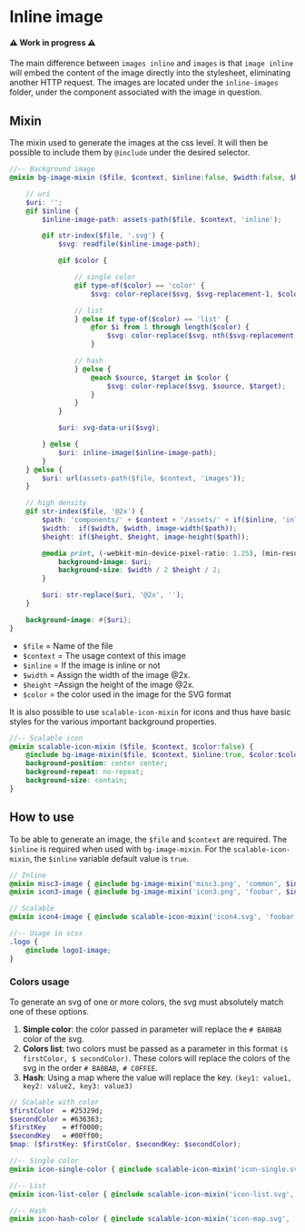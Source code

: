 # Inline image

#### ⚠️ Work in progress ⚠️
####

The main difference between `images inline` and `images` is that `image inline` will embed the content of the image directly into the stylesheet, eliminating another HTTP request.
The images are located under the `inline-images` folder, under the component associated with the image in question.

## Mixin
The mixin used to generate the images at the css level. It will then be possible to include them by `@include` under the desired selector.

```scss
//-- Background image
@mixin bg-image-mixin ($file, $context, $inline:false, $width:false, $height:false, $color:false) {

	// uri
	$uri: '';
	@if $inline {
		$inline-image-path: assets-path($file, $context, 'inline');

		@if str-index($file, '.svg') {
			$svg: readfile($inline-image-path);

			@if $color {

				// single color
				@if type-of($color) == 'color' {
					$svg: color-replace($svg, $svg-replacement-1, $color);

				// list
				} @else if type-of($color) == 'list' {
					@for $i from 1 through length($color) {
						$svg: color-replace($svg, nth($svg-replacement, $i), nth($color, $i));
					}

				// hash
				} @else {
					@each $source, $target in $color {
						$svg: color-replace($svg, $source, $target);
					}
				}
			}

			$uri: svg-data-uri($svg);

		} @else {
			$uri: inline-image($inline-image-path);
		}
	} @else {
		$uri: url(assets-path($file, $context, 'images'));
	}

	// high density
	@if str-index($file, '@2x') {
		$path: 'components/' + $context + '/assets/' + if($inline, 'inline-', '') + 'images/' + $file;
		$width:  if($width, $width, image-width($path));
		$height: if($height, $height, image-height($path));

		@media print, (-webkit-min-device-pixel-ratio: 1.25), (min-resolution: 1.25dppx), (min-resolution: 120dpi) {
			background-image: $uri;
			background-size: $width / 2 $height / 2;
		}

		$uri: str-replace($uri, '@2x', '');
	}

	background-image: #{$uri};
}
```
- `$file` = Name of the file
- `$context` = The usage context of this image
- `$inline` = If the image is inline or not
- `$width` = Assign the width of the image @2x.
- `$height` =Assign the height of the image @2x.
- `$color` = the color used in the image for the SVG format

It is also possible to use `scalable-icon-mixin` for icons and thus have basic styles for the various important background properties.

```scss
//-- Scalable icon
@mixin scalable-icon-mixin ($file, $context, $color:false) {
	@include bg-image-mixin($file, $context, $inline:true, $color:$color);
	background-position: center center;
	background-repeat: no-repeat;
	background-size: contain;
}
```

## How to use
To be able to generate an image, the `$file` and `$context` are required.
The `$inline` is required when used with `bg-image-mixin`.
For the `scalable-icon-mixin`, the `$inline` variable default value is `true`.

```scss
// Inline
@mixin misc3-image { @include bg-image-mixin('misc3.png', 'common', $inline:true); }
@mixin icon3-image { @include bg-image-mixin('icon3.png', 'foobar', $inline:true); }

// Scalable
@mixin icon4-image { @include scalable-icon-mixin('icon4.svg', 'foobar'); }

//-- Usage in scss
.logo {
	@include logo1-image;
}
```

### Colors usage
To generate an svg of one or more colors, the svg must absolutely match one of these options.
1. **Simple color**: the color passed in parameter will replace the `# BA0BAB` color of the svg.
2. **Colors list**: two colors must be passed as a parameter in this format `($ firstColor, $ secondColor)`. These colors will replace the colors of the svg in the order `# BA0BAB`,` # C0FFEE`.
3. **Hash**: Using a map where the value will replace the key. `(key1: value1, key2: value2, key3: value3)`

```scss
// Scalable with color
$firstColor  = #25329d;
$secondColor = #636363;
$firstKey    = #ff0000;
$secondKey   = #00ff00;
$map: ($firstKey: $firstColor, $secondKey: $secondColor);

//-- Single color
@mixin icon-single-color { @include scalable-icon-mixin('icon-single.svg', 'foobar', $color:$firstColor); }

//-- List
@mixin icon-list-color { @include scalable-icon-mixin('icon-list.svg', 'foobar', $color:($firstColor, $secondColor)); }

//-- Hash
@mixin icon-hash-color { @include scalable-icon-mixin('icon-map.svg', 'foobar', $color:$map); }

```
